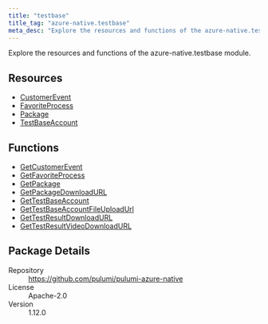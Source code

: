 ```yaml
---
title: "testbase"
title_tag: "azure-native.testbase"
meta_desc: "Explore the resources and functions of the azure-native.testbase module."
---
```


<!-- WARNING: this file was generated by Pulumi Docs Generator. -->
<!-- Do not edit by hand unless you're certain you know what you are doing! -->

Explore the resources and functions of the azure-native.testbase module.

<h2 id="resources">Resources</h2>
<ul class="api">
    <li><a href="customerevent" title="CustomerEvent"><span class="symbol resource"></span>CustomerEvent</a></li>
    <li><a href="favoriteprocess" title="FavoriteProcess"><span class="symbol resource"></span>FavoriteProcess</a></li>
    <li><a href="package" title="Package"><span class="symbol resource"></span>Package</a></li>
    <li><a href="testbaseaccount" title="TestBaseAccount"><span class="symbol resource"></span>TestBaseAccount</a></li>
</ul>

<h2 id="functions">Functions</h2>
<ul class="api">
    <li><a href="getcustomerevent" title="GetCustomerEvent"><span class="symbol function"></span>GetCustomerEvent</a></li>
    <li><a href="getfavoriteprocess" title="GetFavoriteProcess"><span class="symbol function"></span>GetFavoriteProcess</a></li>
    <li><a href="getpackage" title="GetPackage"><span class="symbol function"></span>GetPackage</a></li>
    <li><a href="getpackagedownloadurl" title="GetPackageDownloadURL"><span class="symbol function"></span>GetPackageDownloadURL</a></li>
    <li><a href="gettestbaseaccount" title="GetTestBaseAccount"><span class="symbol function"></span>GetTestBaseAccount</a></li>
    <li><a href="gettestbaseaccountfileuploadurl" title="GetTestBaseAccountFileUploadUrl"><span class="symbol function"></span>GetTestBaseAccountFileUploadUrl</a></li>
    <li><a href="gettestresultdownloadurl" title="GetTestResultDownloadURL"><span class="symbol function"></span>GetTestResultDownloadURL</a></li>
    <li><a href="gettestresultvideodownloadurl" title="GetTestResultVideoDownloadURL"><span class="symbol function"></span>GetTestResultVideoDownloadURL</a></li>
</ul>

<h2 id="package-details">Package Details</h2>
<dl class="package-details">
	<dt>Repository</dt>
	<dd><a href="https://github.com/pulumi/pulumi-azure-native">https://github.com/pulumi/pulumi-azure-native</a></dd>
	<dt>License</dt>
	<dd>Apache-2.0</dd>
	<dt>Version</dt>
	<dd>1.12.0</dd>
</dl>

